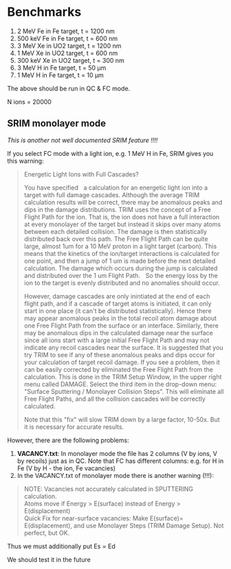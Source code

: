 # Benchmarks

1. 2 MeV Fe in Fe target, t = 1200 nm
2. 500 keV Fe in Fe target, t = 600 nm
3. 3 MeV Xe in UO2 target, t = 1200 nm
4. 1 MeV Xe in UO2 target, t = 600 nm
5. 300 keV Xe in UO2 target, t = 300 nm
6. 3 MeV H in Fe target, t = 50 μm
7. 1 MeV H in Fe target, t = 10 μm

The above should be run in QC & FC mode.

N ions = 20000

## SRIM monolayer mode

*This is another not well documented SRIM feature !!!!*

If you select FC mode with a light ion, e.g. 1 MeV H in Fe, SRIM gives you this warning:

> Energetic Light Ions with Full Cascades?
> 
> You have specified    a calculation for an energetic light ion into a target with full damage cascades. Although the average TRIM calculation results will be correct, there may be anomalous peaks and dips in the damage distributions. TRIM uses the concept of a Free Flight Path for the ion. That is, the ion does not have a full interaction at every monolayer of the target but instead it skips over many atoms between each detailed collision. The damage is then statistically distributed back over this path. The Free Flight Path can be quite large, almost 1um for a 10 MeV proton in a light target (carbon). This means that the kinetics of the ion/target interactions is calculated for one point, and then a jump of 1 um is made before the next detailed calculation. The damage which occurs during the jump is calculated and distributed over the 1 um Flight Path.    So the energy loss by the ion to the target is evenly distributed and no anomalies should occur.
> 
> However, damage cascades are only inintiated at the end of each flight path, and if a cascade of target atoms is initiated, it can only start in one place (it can't be distributed statistically). Hence there may appear anomalous peaks in the total recoil atom damage about one Free Flight Path from the surface or an interface. Similarly, there may be anomalous dips in the calculated damage near the surface since all ions start with a large initial Free Flight Path and may not indicate any recoil cascades near the surface.
It is suggested that you try TRIM to see if any of these anomalous peaks and dips occur for your calculation of target recoil damage. If you see a problem, then it can be easily corrected by eliminated the Free Flight Path from the calculation. This is done in the TRIM Setup Window, in the upper right menu called DAMAGE. Select the third item in the drop-down menu: "Surface Sputtering / Monolayer Collision Steps". This will eliminate all Free Flight Paths, and all the collision cascades will be correctly calculated. 
> 
> Note that this "fix" will slow TRIM down by a large factor, 10-50x. But it is necessary for accurate results.

However, there are the following problems:

1. **VACANCY.txt**: In monolayer mode the file has 2 columns (V by ions, V by recoils) just as in QC. Note that FC has different columns: e.g. for H in Fe (V by H - the ion, Fe vacancies)
2. In the VACANCY.txt of monolayer mode there is another warning (!!!):
> NOTE: Vacancies not accurately calculated in SPUTTERING calculation.   
> Atoms move if Energy > E(surface) instead of Energy > E(displacement)  
> Quick Fix for near-surface vacancies: Make E(surface)= E(displacement),
> and use Monolayer Steps (TRIM Damage Setup). Not perfect, but OK.  

Thus we must additionally put Es = Ed

We should test it in the future